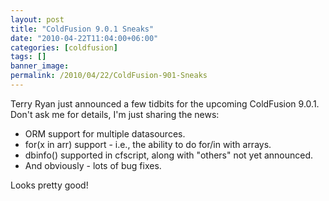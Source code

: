 ```yaml
---
layout: post
title: "ColdFusion 9.0.1 Sneaks"
date: "2010-04-22T11:04:00+06:00"
categories: [coldfusion]
tags: []
banner_image: 
permalink: /2010/04/22/ColdFusion-901-Sneaks
---
```


Terry Ryan just announced a few tidbits for the upcoming ColdFusion 9.0.1. Don't ask me for details, I'm just sharing the news:

<ul>
<li>ORM support for multiple datasources.
<li>for(x in arr) support - i.e., the ability to do for/in with arrays.
<li>dbinfo() supported in cfscript, along with "others" not yet announced.
<li>And obviously - lots of bug fixes.
</ul>

Looks pretty good!